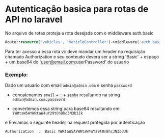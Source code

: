 # Autenticação basica para rotas de API no laravel

No arquivo de rotas proteja a rota desejada com o middleware auth.basic

```php
Route::resource('vehicles', 'VehicleController')->middleware('auth.basic')
```

Para ter acesso a essa rota vc deve mandar um header na requisição chamado Authorization e seu conteudo devera ser a string 'Basic' + espaço + um base64 do 'user@email.com:userPassword' do usuario

### Exemplo:

Dado um usuario com email `admin@admin.com` e senha `password`

- concatenamos `email` + `:` + `senha` resultando na string `admin@admin.com:password`

- convertemos essa string para base64 resultando em `YWRtaW5AYWRtaW4uY29tOnBhc3N3b3Jk`

e Enviamos o seguinte header na request protegida por autenticação

```
Authorization  :  Basic YWRtaW5AYWRtaW4uY29tOnBhc3N3b3Jk
```
